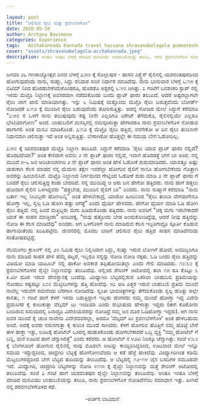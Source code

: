 ```yaml
---

layout: post
title: "ಚಲಿಸುವ ರೈಲು ಮತ್ತು ಶ್ರವಣಬೆಳಗೊಳ"
date: 2020-05-10
author: Archana Bavimane
categories: Experience
tags:	Acchakannada Kannada travel hassana shravanabelagola gommateshwara bahubali onedaytrip experience friends happiness story kathe short
cover: "assets/shravanabelagola-acchakannada.jpeg"
description: ಅಂತೂ ಇಂತೂ ಬೆಳಗ್ಗೆ ಮಾಡಿದ ಮನವಿಯು ಬಾಹುಬಲಿಯನ್ನು ತಲುಪಿ, ನಾನು ಶ್ರವಣಬೆಳಗೊಳ ನೋಡಿದೆನೆಂಬ ಸಮಾಧಾನ ಇತ್ತು.
---
```


<p align ="justify"> ಜನವರಿ ೨೬ ಗಣರಾಜ್ಯೋತ್ಸವ ದಿನದ ಬೆಳಗ್ಗೆ ೭:೫೦ ಕ್ಕೆ ಸೊಲ್ಲಾಪುರ - ಹಾಸನ ಎಕ್ಸ್ಪ್ರೆಸ್ ರೈಲಿನಲ್ಲಿ ಯಶವಂತಪುರದಿಂದ ಹೋಗುವುದೆಂದು ನಾನು, ಸುಷ್ಮಾ, ಸಿದ್ದು ಶನಿವಾರ ಸಂಜೆ ನಿರ್ಧಾರ ಮಾಡಿದೆವು. ನಾನು ಭಾನುವಾರ ಬೆಳಗ್ಗೆ ೬:೧೫ ಕ್ಕೆ ಬಿಟಿಮ್ ನಿಂದ ಹೊರಡಬೇಕೆಂದುಕೊಂಡರೂ, ಹೊರಡೊ ಅಶ್ಟರಲ್ಲಿ ೬:೪೦ ಆಗಿತ್ತು. ೭ ಗಂಟೆಗೆ ಬನಶಂಕರಿ ಸ್ಟಾಪ್ ನಲ್ಲಿ ಇಳಿದು ಮೆಟ್ರೊ ನಿಲ್ದಾಣಕ್ಕೆ ಅವಸರವಾಗಿ ನಡೆದುಕೊಂಡು ಬಂದು ಪ್ಲಾಟ್ ಫಾರಂ ತಲುಪಿದೆ. ಆದರೆ ಅಷ್ಟರಲ್ಲಾಗಲೇ ರೈಲು ಜಾಗ ಖಾಲಿ ಮಾಡಿಯಾಗಿತ್ತು.<!--more--> ಇನ್ನು ೬ ನಿಮಿಷಕ್ಕೆ ಮತ್ತೊಂದು ಮೆಟ್ರೊ ರೈಲು ಬರುತ್ತದೆಂದು ಬೋರ್ಡ್ ನೋಡಿದರೆ ೭:೧೨ ಕ್ಕೆ ಮುಂದಿನ ರೈಲು ಬರುವುದೆಂದು ತೋರಿಸುತ್ತಿತ್ತು. ಅದನ್ನ ನೋಡಿದ ಮೇಲೆ ಸಿದ್ದುಗೆ ಕರೆಮಾಡಿ "೭:೫೦ ರ ಒಳಗೆ ನಾನು ತಲುಪುವುದು ಕಷ್ಟ ನೀನೇ ಎಲ್ಲರಿಗೂ ಟಿಕೇಟ್ ತೆಗೆದುಕೊ, ರೈಲಿನಲ್ಲಿಯೇ ಎಲ್ಲರೂ ಭೇಟಿಯಾಗೋಣ" ಅಂದೆ. ಬಾಹುಬಲಿಗೆ ಮನಸ್ಸಿನಲ್ಲಿ ನಮಸ್ಕರಿಸುತ್ತಾ ಹೇಗಾದರೂ ನಾನು ಶ್ರವಣಬೆಳಗೊಳ ನೋಡುವ ಹಾಗಾಗಲಿ ಅಂತ ಮನವಿ ಮಾಡಿಕೊಂಡೆ. ೭:೧೨ ಕ್ಕೆ ಮೆಟ್ರೊ ರೈಲು ಹತ್ತಿದೆ, ನನಗೇಕೋ ಆ ದಿನ ರೈಲು ತುಂಬಾನೇ ನಿಧಾನವಾಗಿ ಚಲಿಸುತ್ತಾ ಇದೆ ಅಂತ ಅನ್ನಿಸುತ್ತಿತ್ತು. ಬೇಕಾಗಿರೋ ಹೊತ್ತಲ್ಲೇ ಈ ಸಮಯ ಬೇಗ ಓಡೋದಿಲ್ಲ. </p>

<p align ="justify"> ೭:೫೦ ಕ್ಕೆ ಯಶವಂತಪುರ ಮೆಟ್ರೊ ನಿಲ್ದಾಣ ತಲುಪಿದೆ. ಸಿದ್ದುಗೆ ಕರೆಮಾಡಿ 'ರೈಲು ಯಾವ ಪ್ಲಾಟ್ ಫಾರಂ ನಲ್ಲಿದೆ? ಹೊರಟಿದೆಯಾ?' ಅಂತ ಕೇಳಿದಾಗ ಅವನು ೨ ನೇ ಪ್ಲಾಟ್ ಫಾರಂ ನಲ್ಲಿದೆ, ಇವಾಗ ಹೊರಡತ್ತೆ ಬೇಗ ಬಾ ಅಂದ. ನನ್ನ ಮುಂದೆ ೫-೬ ಜನ ಆದಿಚುಂಚನಗಿರಿ ೨ ನೇ ಪ್ಲಾಟ್ ಫಾರಂ ಅಂತ ಹೇಳಿ ಓಡೋಕೆ ಶುರುಮಾಡಿದರು. ಯಾವತ್ತೂ ಅಷ್ಟು ಚುರುಕಾಗಿ ಕೆಲಸ ಮಾಡದ ನನ್ನ ಮೆದುಳು ತಕ್ಷಣ ಇವರೆಲ್ಲಾ ಹೋಗುವ ರೈಲಿಗೆ ನಾನೂ ಹೋಗಬೇಕೆಂದು ಗೊತ್ತಾಗಿ ಅವರನ್ನು ಹಿಂಬಾಲಿಸಿದೆ. ಮೆಟ್ರೊ ನಿಲ್ದಾಣದ ನಿರ್ಗಮನದ ಗೇಟ್ನಿಂದ ಓಡೋಕೆ ಶುರು ಮಾಡಿ ೨ ನೇ ಪ್ಲಾಟ್ ಫಾರಂ ಗೆ ಬಂದರೆ ರೈಲು ಚಲಿಸುತ್ತಿದ್ದ ಕಂಡು ಬೇದರಿದೆ. ನನ್ನ ಮುಂದಿದ್ದ ಆ ಆರು ಜನ ಹೇಗೋ ಹತ್ತಿದರು. ನಾನು ಹಾಗೆ ಹತ್ತಲು ಹೋದಾಗ ರೈಲಿನ ಒಳಗಿದ್ದವರು "ಹತ್ತಬೇಡ, ಮುಂದಿನ ರೈಲಿಗೆ ಬಾ" ಎಂದರು. ನಾನು ಸುಷ್ಮಾಗೆ ಕರೆಮಾಡಿ "ನಾನು ಬರ್ತಾ ಇಲ್ಲ ನೀವಿಬ್ಬರೇ ಹೋಗಿಬನ್ನಿ" ಅಂತ ಹೇಳಬೇಕಾದ್ರೆ, ಯಾರೋ ಹಿಂದಿನಿಂದ “ರೈಲು ತುಂಬಾ ವೇಗವಾಗೇನೂ ಹೋಗ್ತಾ ಇಲ್ಲ, ಸ್ವಲ್ಪ‌ ಓಡಿ ಹೋಗಿ ಹತ್ತು ಆಗತ್ತೆ” ಎಂದು ಧೈರ್ಯ ಹೇಳಿದರು. ಹೇಗೋ ಧೈರ್ಯ ಮಾಡಿ ಓಡಿ ಹೋಗಿ ರೈಲು ಹತ್ತಿದೆ. ನನ್ನ ಹಿಂದೆ ಮತ್ತಿಬ್ಬರು ಮಗು ಹಿಡಿದುಕೊಂಡು ಹತ್ತಿದರು. ನಾನು ಅವರಿಗೆ "ಚಿಕ್ಕ ಮಗು ಇರಬೇಕಾದರೆ ಯಾಕೆ ಈ ಸಾಹಸ ಮಾಡ್ತೀರಾ" ಅಂದಿದಕ್ಕೆ, “ನಾವು ಹತ್ತೋದು ಬೇಡ ಅಂದುಕೊಂಡಿದ್ದೆವು, ಆದರೆ ನೀವು ಹತ್ತಿದನ್ನು ನೋಡಿ ಈ ಕೆಲಸ ಮಾಡಿದೆವು” ಅಂದರು. ಆಗ ಒಳಗೊಳಗೆ ನಾನು ಮಾಡಿರುವ ಕೆಲಸ ಇಬ್ಬರಿಗಾದ್ರೂ ಸ್ಪೂರ್ತಿ ಕೊಡುವ ಹಾಗಾಯಿತೆಂದು ಖುಷಿಪಟ್ಟೆನು. ಜೀವನದಲ್ಲಿ ಮೊದಲ ಬಾರಿಗೆ ಚಲಿಸುವ ರೈಲು ಹತ್ತಿದ ಸಾಹಸ ಮಾಡಿದೆನೆಂದು ಸಂತೋಷಪಟ್ಟಿದ್ದೆ. </p>

<p align ="justify"> ನೆಲಮಂಗಲ ಕ್ರಾಸಿಂಗ್ ನಲ್ಲಿ ೨೦ ನಿಮಿಷ ರೈಲು ನಿಲ್ಲಿಸಿದಾಗ ಸಿದ್ದು, ಸುಷ್ಮಾ ಇರುವ ಬೋಗಿಗೆ ಹೋದೆ. ಅವರಿಬ್ಬರಿಗೂ ನಾನು ಮಾಡಿದ ಸಾಹಸ ಹೇಳಿ ಹೆಮ್ಮೆ ಪಟ್ಟರೆ, ಇಬ್ಬರೂ ನನ್ನನ್ನು ನೋಡಿ ನೋಡಿ ನಕ್ಕರು. ಓಡಿ ಬಂದು ರೈಲು ಹತ್ತಿದನ್ನು ವಿಡಿಯೋ ಮಾಡಿ ಯಟೂಬ್ ನಲ್ಲಿ ಹಾಕೋ ಅವಕಾಶ ತಪ್ಪಿಹೋಯಿತಲ್ಲಾ ಎಂದು ಗೇಲಿ ಮಾಡಿದರು. ೧೦:೩೦ ಕ್ಕೆ ಶ್ರವಣಬೆಳಗೊಳದ ರೈಲ್ವೇ ನಿಲ್ದಾಣವನ್ನು ತಲುಪಿದೆವು. ಅಲ್ಲಿಂದ ಶೇರಿಂಗ್ ಆಟೋದಲ್ಲಿ ತಲಾ ೧೫ ರೂ ಕೊಟ್ಟು ೩ ಕಿ.ಮೀ ದೂರ ಇರುವ ದೇವಸ್ಥಾನಕ್ಕೆ ಬಂದೆವು. ವಿಂಧ್ಯಾಗಿರಿ ಬೆಟ್ಟದಲ್ಲಿರುವ ಏಕಶಿಲಾ ಬಾಹುಬಲಿ ಪ್ರತಿಮೆಯನ್ನು ನೋಡಲು  ಕಷ್ಟಪಟ್ಟು ೭೦೦ ಮೆಟ್ಟಿಲುಗಳನ್ನು ಹತ್ತಿ ಹೋದೆವು. ೫೭ ಅಡಿ ಎತ್ತರ ಇರುವ ಬಾಹುಬಲಿ ಪ್ರತಿಮೆ ಮುಂದೆ ನಾವೆಲ್ಲ ಇರುವೆಗೆ ಸಮನೆಂದು ಬೆರಗಾಗಿ ನೋಡಿದೆವು. ಸ್ವಂತೀ ಭಾವಚಿತ್ರಗಳನ್ನು ತೆಗೆದುಕೊಂಡು ಸ್ವಲ್ಪ ಹೊತ್ತು ಅಲ್ಲೇ ಕುಳಿತು, ೧ ಗಂಟೆ ಹಾಗೆ ಕೆಳಗೆ ಇಳಿದು ಬರುತ್ತಿದ್ದಾಗ ಇಬ್ಬರು ಹೆಂಗಸರು ನಮ್ಮ ಮುಂದೆ ಹೋಗ್ತಾ ಇದ್ದ ವಿದೇಶಿ ಪ್ರವಾಸಿಗರ ಕೈ ಕುಲುಕುತ್ತಾ ವೆಲ್ಕಮ್ ಟು ಇಂಡಿಯಾ ಎಂದು ಶುಭಾಷಯ ಹೇಳುತ್ತಾ ಇದ್ದರು (ಈಗ ಕೊರೋನಾ ಬಂದಿರುವ ಸಮಯದಲ್ಲಿ ಏನಾದ್ರೂ  ವಿದೇಶಿಯವರನ್ನು ನೋಡಿದ್ರೆ ನಮ್ಮ ಜನ  ದೂರ ಓಡಿಹೋಗ್ತಾ ಇದ್ದರು). ಆಗ ನಾನು  ಅವರ ಮುಂದೆ ಕೈ ಚಾಚಿ ನಾವೇನು ವಿದೇಶದವರಲ್ಲಾ, ಅದರೂ ‘ವೆಲ್ಕಮ್ ಟು ಶ್ರವಣಬೆಳಗೊಳ’ ಅಂತ ಹೇಳಬಹುದು ಅಂದೆ. ಅದಕ್ಕೆ‌ ಅವರು ನಸುನಗುತ್ತಾ ಕೈ ಕುಲುಕಿ ಮುಂದೆ ಸಾಗಿದರು. ಕೆಳಗೆ ಹೋಗುವ ಹೊತ್ತಿಗೆ ನಮ್ಮ ಹೊಟ್ಟೆ ಬೇರೆ ತಾಳ ಹಾಕ್ತಾ ಇತ್ತು, ಊಟಕ್ಕೆ ಹೋಟೆಲ್‌ ಒಂದನ್ನ  ಹುಡುಕಿಕೊಂಡು ಹೋಗಬೇಕಾದರೆ ಒಬ್ಬ ವ್ಯಕ್ತಿ “ನಮ್ಮ ಹೋಟೆಲ್ ಗೆ ಬನ್ನಿ, ಮನೆ ಊಟದ ಹಾಗೆ ಚೆನ್ನಾಗಿರತ್ತೆ” ಎಂದು ಕರೆದರು. ಆ ಹೋಟೆಲ್ ನ ಊಟ ನಿಜಕ್ಕೂ ಚೆನ್ನಾಗಿತ್ತು. ಸಂಜೆ ೪:೩೦ ಕ್ಕೆ ಬೆಂಗಳೂರಿಗೆ ಹೋಗುವ ರೈಲಿನಲ್ಲಿ ನಾವು ಮೊದಲೇ ಸೀಟನ್ನು ಕಾಯ್ದಿರಿಸಿದ್ದರಿಂದ, ಊಟವಾದ ಮೇಲೆ ಇನ್ನೂ ಸಮಯ ಇದ್ದುದ್ದರಿಂದ, ಚಂದ್ರಗಿರಿ ಬೆಟ್ಟಕ್ಕೆ ಹೋಗೋಣವೆಂದು ಆ ಕಡೆ ಹೆಜ್ಜೆ ಹಾಕಿದೆವು. ವಿಂಧ್ಯಾಗಿರಿಗಿಂತ ಕಡಿಮೆ ಮೆಟ್ಟಲುಗಳಿದ್ದರಿಂದ ಬೇಗ ಬೆಟ್ಟದ ತುದಿಯನ್ನು ತಲುಪಿದೆವು. ಆ ಬೆಟ್ಟದಲ್ಲಿ ೧೨-೧೪ ಜೈನ ಬಸದಿಗಳ ಸಮೂಹವೇ ಇದೆ. ವಿಂಧ್ಯಾಗಿರಿ, ಚಂದ್ರಗಿರಿ ಬೆಟ್ಟಗಳನ್ನು ನೋಡಿ ೪:೧೫ ಕ್ಕೆ ರೈಲ್ವೇ ನಿಲ್ದಾಣವನ್ನು  ಮತ್ತೆ ಶೇರಿಂಗ್ ಆಟೋದಲ್ಲಿ ತಲುಪಿದೆವು. ಸಂಜೆ ೭ ಗಂಟೆ ಹಾಗೆ ಯಶವಂತಪುರ ರೈಲ್ವೇ ನಿಲ್ಲಾಣವನ್ನು ತಲುಪಿದೆವು. ಅಂತೂ ಇಂತೂ ಬೆಳಗ್ಗೆ ಮಾಡಿದ ಮನವಿಯು ಬಾಹುಬಲಿಯನ್ನು ತಲುಪಿ,   ನಾನು ಶ್ರವಣಬೆಳಗೊಳ ನೋಡಿದೆನೆಂಬ ಸಮಾಧಾನ ಇತ್ತು. ಹೀಗಿದೆ ನನ್ನ ಶರವಣಬೆಳಗೊಳದ ಕಥೆ. </p>

<p align ="center"> -ಅರ್ಚನ ಬಾವಿಮನೆ </p>
